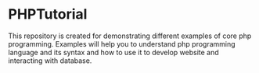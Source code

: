 # PHPTutorial
This repository is created for demonstrating different examples of core php programming. Examples will help you to understand php programming language and its syntax and how to use it to develop website and interacting with database.
